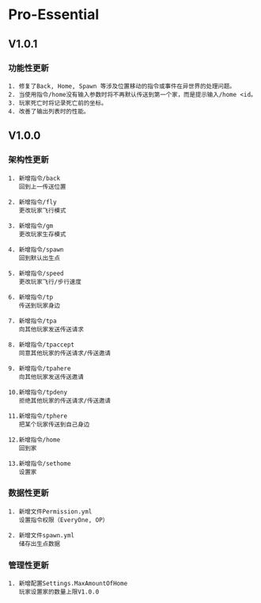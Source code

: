 # Pro-Essential

## V1.0.1

### 功能性更新
	1. 修复了Back, Home, Spawn 等涉及位置移动的指令或事件在异世界的处理问题。
	2. 当使用指令/home没有输入参数时将不再默认传送到第一个家，而是提示输入/home <id。
	3. 玩家死亡时将记录死亡前的坐标。
	4. 改善了输出列表时的性能。

## V1.0.0

### 架构性更新
	1. 新增指令/back
	   回到上一传送位置
		   
	2. 新增指令/fly
	   更改玩家飞行模式
		   
	3. 新增指令/gm
	   更改玩家生存模式
		   
	4. 新增指令/spawn
	   回到默认出生点
		   
	5. 新增指令/speed
	   更改玩家飞行/步行速度
		   
	6. 新增指令/tp
	   传送到玩家身边
		   
	7. 新增指令/tpa
	   向其他玩家发送传送请求
		   
	8. 新增指令/tpaccept
	   同意其他玩家的传送请求/传送邀请
		   
	9. 新增指令/tpahere
	   向其他玩家发送传送邀请
		   
	10.新增指令/tpdeny
	   拒绝其他玩家的传送请求/传送邀请
		   
	11.新增指令/tphere
	   把某个玩家传送到自己身边
		   
	12.新增指令/home
	   回到家
		   
	13.新增指令/sethome
	   设置家
	
### 数据性更新
	1. 新增文件Permission.yml
	   设置指令权限（EveryOne, OP）
		   
	2. 新增文件spawn.yml
	   储存出生点数据
	   
### 管理性更新
	1. 新增配置Settings.MaxAmountOfHome
	   玩家设置家的数量上限V1.0.0